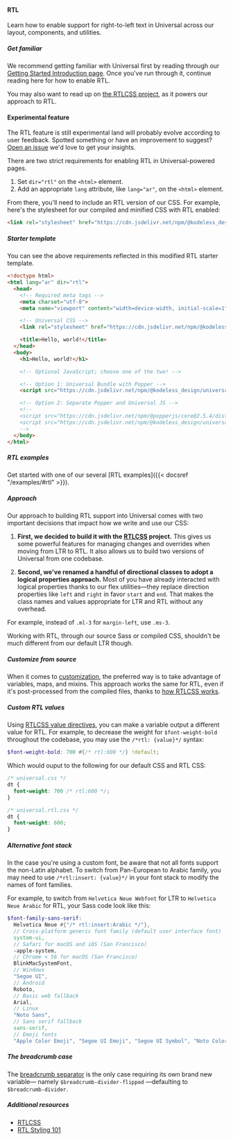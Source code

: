 #### RTL

Learn how to enable support for right-to-left text in Universal across our layout, components, and utilities.

##### Get familiar

We recommend getting familiar with Universal first by reading through our [Getting Started Introduction page](#/docs/index.md). Once you've run through it, continue reading here for how to enable RTL.

You may also want to read up on [the RTLCSS project](https://rtlcss.com/), as it powers our approach to RTL.

<div class="alert alert-warning" role="alert">
  <h4 class="alert-heading">Experimental feature</h4>
  <p class="mb-0">
  The RTL feature is still <bold>experimental</bold> land will probably evolve according to user feedback. Spotted something or have an improvement to suggest? <a href="https://github.com/kodeless-design/universal/issues/new">Open an issue</a> we'd love to get your insights.
  </p>
</div>

There are two strict requirements for enabling RTL in Universal-powered pages.

1. Set `dir="rtl"` on the `<html>` element.
2. Add an appropriate `lang` attribute, like `lang="ar"`, on the `<html>` element.

From there, you'll need to include an RTL version of our CSS. For example, here's the stylesheet for our compiled and minified CSS with RTL enabled:

```html
<link rel="stylesheet" href="https://cdn.jsdelivr.net/npm/@kodeless_design/universal-ui@1.0.0/dist/css/universal.min.css" integrity="sha256-I35SFWi2Whrdv6cvobUfnr03rOlhp4Irtn4ax2uCiyc=" crossorigin="anonymous">
```

##### Starter template

You can see the above requirements reflected in this modified RTL starter template.

```html
<!doctype html>
<html lang="ar" dir="rtl">
  <head>
    <!-- Required meta tags -->
    <meta charset="utf-8">
    <meta name="viewport" content="width=device-width, initial-scale=1">

    <!-- Universal CSS -->
    <link rel="stylesheet" href="https://cdn.jsdelivr.net/npm/@kodeless_design/universal-ui@1.0.0/dist/css/universal.min.css" integrity="sha256-I35SFWi2Whrdv6cvobUfnr03rOlhp4Irtn4ax2uCiyc=" crossorigin="anonymous">

    <title>Hello, world!</title>
  </head>
  <body>
    <h1>Hello, world!</h1>

    <!-- Optional JavaScript; choose one of the two! -->

    <!-- Option 1: Universal Bundle with Popper -->
    <script src="https://cdn.jsdelivr.net/npm/@kodeless_design/universal-ui@1.0.0/dist/js/universal.bundle.min.js" integrity="sha256-iCwB5Cy+DWEFe50EhYwPF3HB9+T3exENnVYBYZ0IA2M=" crossorigin="anonymous"></script>

    <!-- Option 2: Separate Popper and Universal JS -->
    <!--
    <script src="https://cdn.jsdelivr.net/npm/@popperjs/core@2.5.4/dist/umd/popper.min.js" integrity="sha384-q2kxQ16AaE6UbzuKqyBE9/u/KzioAlnx2maXQHiDX9d4/zp8Ok3f+M7DPm+Ib6IU"    crossorigin="anonymous"></script>
    <script src="https://cdn.jsdelivr.net/npm/@kodeless_design/universal-ui@1.0.0/dist/js/universal.min.js" integrity="sha256-d+j1JZHnieT7jCg89yE0eUHlM7XnSjVTrW53QfpkH2g=" crossorigin="anonymous"></script>
    -->
  </body>
</html>
```

##### RTL examples

Get started with one of our several [RTL examples]({{< docsref "/examples/#rtl" >}}).

##### Approach

Our approach to building RTL support into Universal comes with two important decisions that impact how we write and use our CSS:

1. **First, we decided to build it with the [RTLCSS](https://rtlcss.com/) project.** This gives us some powerful features for managing changes and overrides when moving from LTR to RTL. It also allows us to build two versions of Universal from one codebase.

2. **Second, we've renamed a handful of directional classes to adopt a logical properties approach.** Most of you have already interacted with logical properties thanks to our flex utilities—they replace direction properties like `left` and `right` in favor `start` and `end`. That makes the class names and values appropriate for LTR and RTL without any overhead.

  For example, instead of `.ml-3` for `margin-left`, use `.ms-3`.

Working with RTL, through our source Sass or compiled CSS, shouldn't be much different from our default LTR though.

##### Customize from source

When it comes to [customization](#/docs/customize/sass.md"), the preferred way is to take advantage of variables, maps, and mixins. This approach works the same for RTL, even if it's post-processed from the compiled files, thanks to [how RTLCSS works](https://rtlcss.com/learn/getting-started/why-rtlcss/).

##### Custom RTL values

Using [RTLCSS value directives](https://rtlcss.com/learn/usage-guide/value-directives/), you can make a variable output a different value for RTL. For example, to decrease the weight for `$font-weight-bold` throughout the codebase, you may use the `/*rtl: {value}*/` syntax:

```scss
$font-weight-bold: 700 #{/* rtl:600 */} !default;
```

Which would ouput to the following for our default CSS and RTL CSS:

```css
/* universal.css */
dt {
  font-weight: 700 /* rtl:600 */;
}

/* universal.rtl.css */
dt {
  font-weight: 600;
}
```

##### Alternative font stack

In the case you're using a custom font, be aware that not all fonts support the non-Latin alphabet. To switch from Pan-European to Arabic family, you may need to use `/*rtl:insert: {value}*/` in your font stack to modify the names of font families.

For example, to switch from `Helvetica Neue Webfont` for LTR to `Helvetica Neue Arabic` for RTL, your Sass code look like this:

```scss
$font-family-sans-serif:
  Helvetica Neue #{"/* rtl:insert:Arabic */"},
  // Cross-platform generic font family (default user interface font)
  system-ui,
  // Safari for macOS and iOS (San Francisco)
  -apple-system,
  // Chrome < 56 for macOS (San Francisco)
  BlinkMacSystemFont,
  // Windows
  "Segoe UI",
  // Android
  Roboto,
  // Basic web fallback
  Arial,
  // Linux
  "Noto Sans",
  // Sans serif fallback
  sans-serif,
  // Emoji fonts
  "Apple Color Emoji", "Segoe UI Emoji", "Segoe UI Symbol", "Noto Color Emoji" !default;
```

##### The breadcrumb case

The [breadcrumb separator](#/docs/components/breadcrumb-changing-the-separator.md) is the only case requiring its own brand new variable— namely `$breadcrumb-divider-flipped` —defaulting to `$breadcrumb-divider`.

##### Additional resources

- [RTLCSS](https://rtlcss.com/)
- [RTL Styling 101](https://rtlstyling.com/posts/rtl-styling)